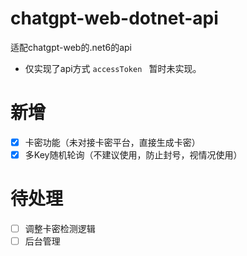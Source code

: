 # chatgpt-web-dotnet-api
适配chatgpt-web的.net6的api
- 仅实现了api方式 `accessToken ` 暂时未实现。

# 新增
- [x] 卡密功能（未对接卡密平台，直接生成卡密）
- [x] 多Key随机轮询（不建议使用，防止封号，视情况使用）

# 待处理
- [ ] 调整卡密检测逻辑
- [ ] 后台管理
